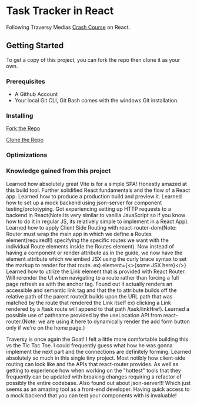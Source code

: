 # Task Tracker in React

Following Traversy Medias [Crash Course](https://www.youtube.com/watch?v=w7ejDZ8SWv8) on React.

## Getting Started

To get a copy of this project, you can fork the repo then clone it as your own.

### Prerequisites
- A Github Account
- Your local Git CLI, Git Bash comes with the windows Git installation.

### Installing

[Fork the Repo](https://github.com/octocat/Spoon-Knife)

[Clone the Repo](https://docs.github.com/en/repositories/creating-and-managing-repositories/cloning-a-repository)

### Optimizations

### Knowledge gained from this project
Learned how absolutely great Vite is for a simple SPA! Honestly amazed at this build tool.
Further solidified React fundamentals and the flow of a React app.
Learned how to produce a production build and preview it.
Learned how to set up a mock backend using json-server for component testing/prototyping.
Got experiencing setting up HTTP requests to a backend in React(Note:Its very similar to vanilla JavaScript so if you know how to do it in regular JS, its relatively simple to implement in a React App).
Learned how to apply Client Side Routing with react-router-dom(Note: Router must wrap the main app in which we define a Routes element(required!!) specifying the specific routes we want with the individual Route elements inside the Routes element). Now instead of having a component or render attribute as in the guide, we now have the element attribute which we embed JSX using the curly brace syntax to set the markup to render for that route. ex) element={<>{some JSX here}</>}
Learned how to utilize the Link element that is provided with React Router. Will rerender the UI when navigating to a route rather than forcing a full page refresh as with the anchor tag. Found out it actually renders an accessible and semantic link tag and that the to attribute builds off the relative path of the parent route(it builds upon the URL path that was matched by the route that rendered the Link itself ex) clicking a Link rendered by a /task route will append to that path /task/linkHref).
Learned a possible use of pathname provided by the useLocation API from react-router.(Note: we are using it here to dynamically render the add form button only if we're on the home page.)

Traversy is once again the Goat! I felt a little more comfortable building this vs the Tic Tac Toe. I could frequently guess what how he was gonna implement the next part and the connections are definitely forming. Learned absolutely so much in this single tiny project. Most notibly how client-side routing can look like and the APIs that react-router provides. As well as getting to experience how when working on the "hottest" tools that they frequently can be updated with breaking changes requiring a refactor of possibly the entire codebase. Also found out about json-server!!! Which just seems as an amazing tool as a front-end developer. Having quick access to a mock backend that you can test your components with is invaluable! 
